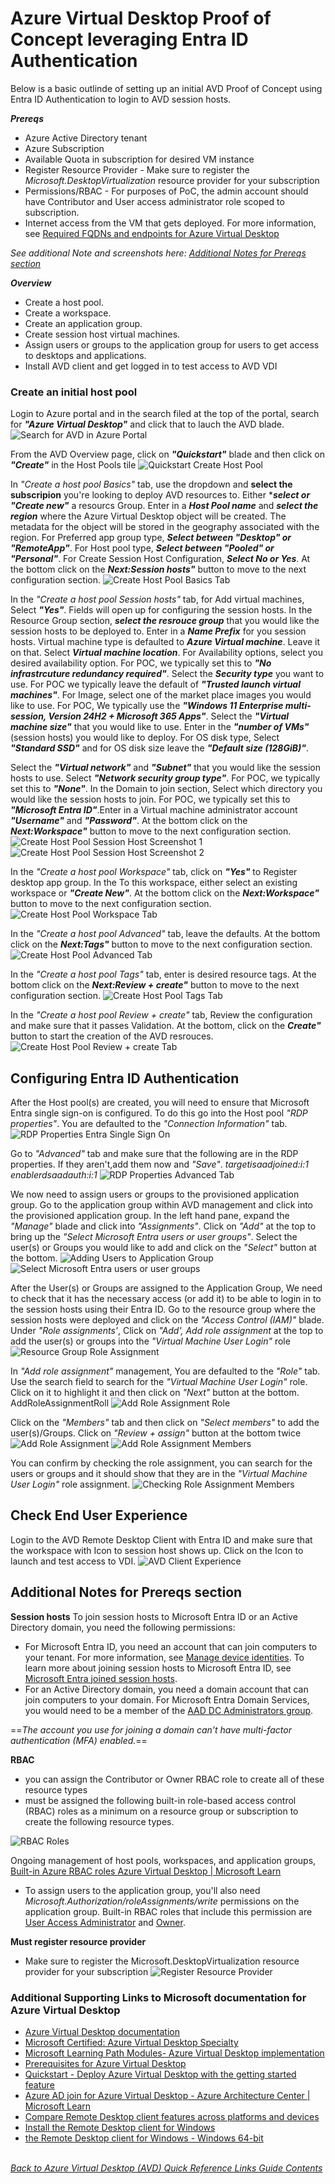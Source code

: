 # Azure Virtual Desktop Proof of Concept leveraging Entra ID Authentication
Below is a basic outlinde of setting up an initial AVD Proof of Concept using Entra ID Authentication to login to AVD session hosts.

***Prereqs***
- Azure Active Directory tenant
- Azure Subscription
- Available Quota in subscription for desired VM instance
- Register Resource Provider - Make sure to register the *Microsoft.DesktopVirtualization* resource provider for your subscription
- Permissions/RBAC - For purposes of PoC, the admin account should have Contributor and User access administrator role scoped to subscription. 
- Internet access from the VM that gets deployed. For more information, see [Required FQDNs and endpoints for Azure Virtual Desktop](https://learn.microsoft.com/en-us/azure/virtual-desktop/required-fqdn-endpoint)

*See additional Note and screenshots here: [Additional Notes for Prereqs section](https://github.com/chrismihm-ms/AVDQuickLinks/blob/main/poc.md#notes-from-prereqs-section)*

***Overview***
- Create a host pool.
- Create a workspace.
- Create an application group.
- Create session host virtual machines.
- Assign users or groups to the application group for users to get access to desktops and applications.
- Install AVD client and get logged in to test access to AVD VDI

### Create an initial host pool
Login to Azure portal and in the search filed at the top of the portal, search for ***"Azure Virtual Desktop"*** and click that to lauch the AVD blade.
![Search for AVD in Azure Portal](/Diagrams/search-avd-blade.png)  

From the AVD Overview page, click on ***"Quickstart"*** blade and then click on ***"Create"*** in the Host Pools tile
![Quickstart Create Host Pool](/Diagrams/QuickStartCreateHostPool.png)  

In *"Create a host pool Basics"* tab, use the dropdown and ****select the subscripion**** you're looking to deploy AVD resources to. Either ****select or "Create new"*** a resourcs Group. Enter in a ***Host Pool name*** and ***select the region*** where the Azure Virtual Desktop object will be created. The metadata for the object will be stored in the geography associated with the region. For Preferred app group type, ***Select between "Desktop" or "RemoteApp"***. For Host pool type, ***Select between "Pooled" or "Personal"***. For Create Session Host Configuration, ***Select No or Yes***. At the bottom click on the ***Next:Session hosts"*** button to move to the next configuration section.
![Create Host Pool Basics Tab](/Diagrams/CreateHostPoolBasics.png)

In the *"Create a host pool Session hosts"* tab, for Add virtual machines, Select ***"Yes"***. Fields will open up for configuring the session hosts. In the Resource Group section, ***select the resrouce group*** that you would like the session hosts to be deployed to. Enter in a ***Name Prefix*** for you session hosts. Virtual machine type is defaulted to ***Azure Virtual machine***. Leave it on that. Select ***Virtual machine location***. For Availability options, select you desired availability option. For POC, we typically set this to ***"No infrastrcuture redundancy required"***. Select the ***Security type*** you want to use. For POC we typically leave the default of ***"Trusted launch virtual machines"***. For Image, select one of the market place images you would like to use. For POC, We typically use the ***"Windows 11 Enterprise multi-session, Version 24H2 + Microsoft 365 Apps"***. Select the ***"Virtual machine size"*** that you would like to use. Enter in the ***"number of VMs"*** (session hosts) you would like to deploy. For OS disk type, Select ***"Standard SSD"*** and for OS disk size leave the ***"Default size (128GiB)"***.

Select the ***"Virtual network"*** and ***"Subnet"*** that you would like the session hosts to use. Select ***"Network security group type"***. For POC, we typically set this to ***"None"***. In the Domain to join section, Select which directory you would like the session hosts to join. For POC, we typically set this to ***"Microsoft Entra ID"***.Enter in a Virtual machine administrator account ***"Username"*** and ***"Password"***. At the bottom click on the ***Next:Workspace"*** button to move to the next configuration section.
![Create Host Pool Session Host Screenshot 1](/Diagrams/CreateHostPoolSessionHost1.png)
![Create Host Pool Session Host Screenshot 2](/Diagrams/CreateHostPoolSessionHost2.png)

In the *"Create a host pool Workspace"* tab, click on ***"Yes"*** to Register desktop app group. In the To this workspace, either select an existing workspace or ***"Create New"***. At the bottom click on the ***Next:Workspace"*** button to move to the next configuration section.
![Create Host Pool Workspace Tab](/Diagrams/CreateHostPoolWorkspace.png)

In the *"Create a host pool Advanced"* tab, leave the defaults. At the bottom click on the ***Next:Tags"*** button to move to the next configuration section.
![Create Host Pool Advanced Tab](/Diagrams/CreateHostPoolAdvanced.png)

In the *"Create a host pool Tags"* tab, enter is desired resource tags. At the bottom click on the ***Next:Review + create"*** button to move to the next configuration section.
![Create Host Pool Tags Tab](/Diagrams/CreateHostPoolTags.png)

In the *"Create a host pool Review + create"* tab, Review the configuration and make sure that it passes Validation. At the bottom, click on the ***Create"*** button to start the creation of the AVD resrouces.
![Create Host Pool Review + create Tab](/Diagrams/CreateHostPoolCreate.png)

## Configuring Entra ID Authentication
After the Host pool(s) are created, you will need to ensure that Microsoft Entra single sign-on is configured. To do this go into the Host pool *"RDP properties"*. You are defaulted to the *"Connection Information"* tab.
![RDP Properties Entra Single Sign On](/Diagrams/RDPPropertiesEntraSingleSignOn.png)

Go to *"Advanced"* tab and make sure that the following are in the RDP properties. If they aren't,add them now and *"Save"*.
*targetisaadjoined:i:1*
*enablerdsaadauth:i:1*
![RDP Properties Advanced Tab](/Diagrams/RDPPropertiesAdvanced.png)

We now need to assign users or groups to the provisioned application group. Go to the application group within AVD management and click into the provisioned application group. In the left hand pane, expand the *"Manage"* blade and click into *"Assignments"*. Click on *"Add"* at the top to bring up the *"Select Microsoft Entra users or user groups"*. Select the user(s) or Groups you would like to add and click on the *"Select"* button at the bottom. 
![Adding Users to Application Group](/Diagrams/AddingUserstoApplicationGroup.png)
![Select Microsoft Entra users or user groups](/Diagrams/SelectEntraIDGroup.png)

After the User(s) or Groups are assigned to the Application Group, We need to check that it has the necessary access (or add it) to be able to login in to the session hosts using their Entra ID. Go to the resource group where the session hosts were deployed and click on the *"Access Control (IAM)"* blade. Under *"Role assignments'*, Click on *"Add', Add role assignment* at the top to add the user(s) or groups into the *"Virtual Machine User Login"* role
![Resource Group Role Assignment](/Diagrams/ResourceGroupRoleAssignment.png)

In *"Add role assignment"* management, You are defaulted to the *"Role"* tab. Use the search field to search for  the *"Virtual Machine User Login"* role. Click on it to highlight it and then click on *"Next"* button at the bottom.
AddRoleAssignmentRoll
![Add Role Assignment Role](/Diagrams/AddRoleAssignmentRole.png)

Click on the *"Members"* tab and then click on *"Select members"* to add the user(s)/Groups. Click on *"Review + assign"* button at the bottom twice
![Add Role Assignment](/Diagrams/AddRoleAssignment1.png)
![Add Role Assignment Members](/Diagrams/AddRoleAssignmentMembers.png)

You can confirm by checking the role assignment, you can search for the users or groups and it should show that they are in the *"Virtual Machine User Login"* role assignment.
![Checking Role Assignment Members](/Diagrams/AddRoleAssignmentConfirmation.png)

## Check End User Experience
Login to the AVD Remote Desktop Client with Entra ID and make sure that the workspace with Icon to session host shows up. Click on the Icon to launch and test access to VDI.
![AVD Client Experience](/Diagrams/AVDClient.png)

## Additional Notes for Prereqs section

**Session hosts**
To join session hosts to Microsoft Entra ID or an Active Directory domain, you need the following permissions:
- For Microsoft Entra ID, you need an account that can join computers to your tenant. For more information, see [Manage device identities](https://learn.microsoft.com/en-us/azure/active-directory/devices/manage-device-identities#configure-device-settings). To learn more about joining session hosts to Microsoft Entra ID, see [Microsoft Entra joined session hosts](https://learn.microsoft.com/en-us/azure/virtual-desktop/azure-ad-joined-session-hosts).
- For an Active Directory domain, you need a domain account that can join computers to your domain. For Microsoft Entra Domain Services, you would need to be a member of the [AAD DC Administrators group](https://learn.microsoft.com/en-us/azure/active-directory-domain-services/tutorial-create-instance-advanced#configure-an-administrative-group).

==*The account you use for joining a domain can't have multi-factor authentication (MFA) enabled.*==

**RBAC**
- you can assign the Contributor or Owner RBAC role to create all of these resource types
- must be assigned the following built-in role-based access control (RBAC) roles as a minimum on a resource group or subscription to create the following resource types.

![RBAC Roles](/Diagrams/RBACRoles.png)

Ongoing management of host pools, workspaces, and application groups,
[Built-in Azure RBAC roles Azure Virtual Desktop | Microsoft Learn](https://learn.microsoft.com/en-us/azure/virtual-desktop/rbac)
- To assign users to the application group, you'll also need *Microsoft.Authorization/roleAssignments/write* permissions on the application group.
Built-in RBAC roles that include this permission are [User Access Administrator](https://learn.microsoft.com/en-us/azure/role-based-access-control/built-in-roles#user-access-administrator) and [Owner](https://learn.microsoft.com/en-us/azure/role-based-access-control/built-in-roles#owner).

**Must register resource provider**
- Make sure to register the Microsoft.DesktopVirtualization resource provider for your subscription
![Register Resource Provider](/Diagrams/RegisterResourceProvider.png)

### Additional Supporting Links to Microsoft documentation for Azure Virtual Desktop
- [Azure Virtual Desktop documentation](https://learn.microsoft.com/en-us/azure/virtual-desktop/)
- [Microsoft Certified: Azure Virtual Desktop Specialty](https://learn.microsoft.com/en-us/certifications/azure-virtual-desktop-specialty/)
- [Microsoft Learning Path Modules- Azure Virtual Desktop implementation](https://learn.microsoft.com/en-us/training/browse/?terms=azure%20virtual%20desktop&expanded=azure&products=azure-virtual-desktop)
- [Prerequisites for Azure Virtual Desktop](https://learn.microsoft.com/en-us/azure/virtual-desktop/prerequisites?tabs=portal)
- [Quickstart - Deploy Azure Virtual Desktop with the getting started feature](https://learn.microsoft.com/en-us/azure/virtual-desktop/getting-started-feature?toc=%2Fazure%2Fvirtual-desktop%2Fremote-app-streaming%2Ftoc.json&bc=%2Fazure%2Fvirtual-desktop%2Fbreadcrumb%2Ftoc.json&tabs=new-aadds)
- [Azure AD join for Azure Virtual Desktop - Azure Architecture Center | Microsoft Learn](https://learn.microsoft.com/en-us/azure/virtual-desktop/azure-ad-joined-session-hosts)
- [Compare Remote Desktop client features across platforms and devices](https://learn.microsoft.com/en-us/previous-versions/remote-desktop-client/compare-remote-desktop-clients?pivots=azure-virtual-desktop&context=%2Fwindows-server%2Fcontext%2Fwindows-server-remote-desktop-services)
- [Install the Remote Desktop client for Windows](https://learn.microsoft.com/en-us/previous-versions/remote-desktop-client/connect-windows-cloud-services?pivots=remote-desktop-msi&tabs=windows-msrdc-msi)
- [the Remote Desktop client for Windows - Windows 64-bit](https://go.microsoft.com/fwlink/?linkid=2139369)

\
[*Back to Azure Virtual Desktop (AVD) Quick Reference Links Guide Contents*](https://github.com/chrismihm-ms/AVDQuickLinks/blob/main/README.md#azure-virtual-desktop-avd-quick-reference-links)